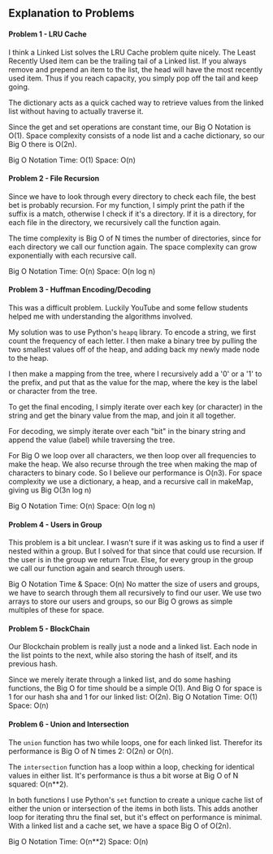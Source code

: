 ## Explanation to Problems

#### Problem 1 - LRU Cache
I think a Linked List solves the LRU Cache problem quite nicely.
The Least Recently Used item can be the trailing tail of a Linked list. If you always remove and prepend an item to the list, the head will have the most recently used item. Thus if you reach capacity, you simply pop off the tail and keep going.

The dictionary acts as a quick cached way to retrieve values from the linked list without having to actually traverse it.

Since the get and set operations are constant time, our Big O Notation is O(1).
Space complexity consists of a node list and a cache dictionary, so our Big O there is O(2n).

Big O Notation
Time: O(1)
Space: O(n)


#### Problem 2 - File Recursion
Since we have to look through every directory to check each file, the best bet is probably recursion. For my function, I simply print the path if the suffix is a match, otherwise I check if it's a directory. If it is a directory, for each file in the directory, we recursively call the function again.

The time complexity is Big O of N times the number of directories, since for each directory we call our function again. The space complexity can grow exponentially with each recursive call.

Big O Notation
Time: O(n)
Space: O(n log n)


#### Problem 3 - Huffman Encoding/Decoding
This was a difficult problem. Luckily YouTube and some fellow students helped me with understanding the algorithms involved.

My solution was to use Python's `heapq` library. To encode a string, we first count the frequency of each letter. I then make a binary tree by pulling the two smallest values off of the heap, and adding back my newly made node to the heap.

I then make a mapping from the tree, where I recursively add a '0' or a '1' to the prefix, and put that as the value for the map, where the key is the label or character from the tree.

To get the final encoding, I simply iterate over each key (or character) in the string and get the binary value from the map, and join it all together.

For decoding, we simply iterate over each "bit" in the binary string and append the value (label) while traversing the tree.

For Big O we loop over all characters, we then loop over all frequencies to make the heap. We also recurse through the tree when making the map of characters to binary code. So I believe our performance is O(n3). For space complexity we use a dictionary, a heap, and a recursive call in makeMap, giving us Big O(3n log n)

Big O Notation
Time: O(n)
Space: O(n log n)


#### Problem 4 - Users in Group
This problem is a bit unclear. I wasn't sure if it was asking us to find a user if nested within a group. But I solved for that since that could use recursion. If the user is in the group we return True. Else, for every group in the group we call our function again and search through users.

Big O Notation Time & Space: O(n)
No matter the size of users and groups, we have to search through them all recursively to find our user. We use two arrays to store our users and groups, so our Big O grows as simple multiples of these for space.


#### Problem 5 - BlockChain
Our Blockchain problem is really just a node and a linked list. Each node in the list points to the next, while also storing the hash of itself, and its previous hash.

Since we merely iterate through a linked list, and do some hashing functions, the Big O for time should be a simple O(1). And Big O for space is 1 for our hash sha and 1 for our linked list: O(2n).
Big O Notation
Time: O(1)
Space: O(n)


#### Problem 6 - Union and Intersection
The `union` function has two while loops, one for each linked list. Therefor its performance is Big O of N times 2: O(2n) or O(n).

The `intersection` function has a loop within a loop, checking for identical values in either list. It's performance is thus a bit worse at Big O of N squared: O(n**2).

In both functions I use Python's `set` function to create a unique cache list of either the union or intersection of the items in both lists. This adds another loop for iterating thru the final set, but it's effect on performance is minimal. With a linked list and a cache set, we have a space Big O of O(2n).

Big O Notation
Time: O(n**2)
Space: O(n)
